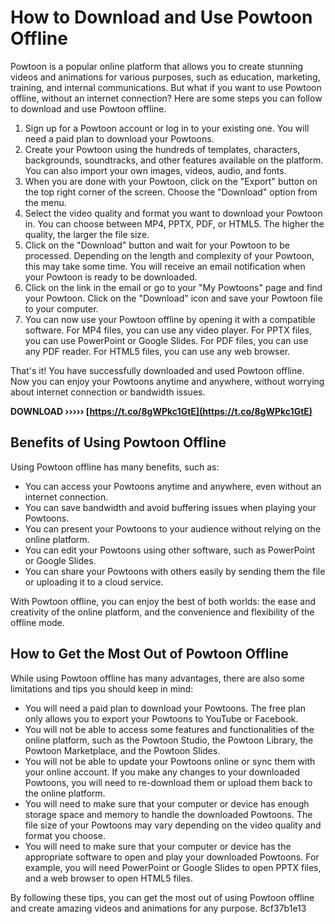 
 
# How to Download and Use Powtoon Offline
 
Powtoon is a popular online platform that allows you to create stunning videos and animations for various purposes, such as education, marketing, training, and internal communications. But what if you want to use Powtoon offline, without an internet connection? Here are some steps you can follow to download and use Powtoon offline.
 
1. Sign up for a Powtoon account or log in to your existing one. You will need a paid plan to download your Powtoons.
2. Create your Powtoon using the hundreds of templates, characters, backgrounds, soundtracks, and other features available on the platform. You can also import your own images, videos, audio, and fonts.
3. When you are done with your Powtoon, click on the "Export" button on the top right corner of the screen. Choose the "Download" option from the menu.
4. Select the video quality and format you want to download your Powtoon in. You can choose between MP4, PPTX, PDF, or HTML5. The higher the quality, the larger the file size.
5. Click on the "Download" button and wait for your Powtoon to be processed. Depending on the length and complexity of your Powtoon, this may take some time. You will receive an email notification when your Powtoon is ready to be downloaded.
6. Click on the link in the email or go to your "My Powtoons" page and find your Powtoon. Click on the "Download" icon and save your Powtoon file to your computer.
7. You can now use your Powtoon offline by opening it with a compatible software. For MP4 files, you can use any video player. For PPTX files, you can use PowerPoint or Google Slides. For PDF files, you can use any PDF reader. For HTML5 files, you can use any web browser.

That's it! You have successfully downloaded and used Powtoon offline. Now you can enjoy your Powtoons anytime and anywhere, without worrying about internet connection or bandwidth issues.
 
**DOWNLOAD ››››› [https://t.co/8gWPkc1GtE](https://t.co/8gWPkc1GtE)**


  
## Benefits of Using Powtoon Offline
 
Using Powtoon offline has many benefits, such as:

- You can access your Powtoons anytime and anywhere, even without an internet connection.
- You can save bandwidth and avoid buffering issues when playing your Powtoons.
- You can present your Powtoons to your audience without relying on the online platform.
- You can edit your Powtoons using other software, such as PowerPoint or Google Slides.
- You can share your Powtoons with others easily by sending them the file or uploading it to a cloud service.

With Powtoon offline, you can enjoy the best of both worlds: the ease and creativity of the online platform, and the convenience and flexibility of the offline mode.
  
## How to Get the Most Out of Powtoon Offline
 
While using Powtoon offline has many advantages, there are also some limitations and tips you should keep in mind:

- You will need a paid plan to download your Powtoons. The free plan only allows you to export your Powtoons to YouTube or Facebook.
- You will not be able to access some features and functionalities of the online platform, such as the Powtoon Studio, the Powtoon Library, the Powtoon Marketplace, and the Powtoon Slides.
- You will not be able to update your Powtoons online or sync them with your online account. If you make any changes to your downloaded Powtoons, you will need to re-download them or upload them back to the online platform.
- You will need to make sure that your computer or device has enough storage space and memory to handle the downloaded Powtoons. The file size of your Powtoons may vary depending on the video quality and format you choose.
- You will need to make sure that your computer or device has the appropriate software to open and play your downloaded Powtoons. For example, you will need PowerPoint or Google Slides to open PPTX files, and a web browser to open HTML5 files.

By following these tips, you can get the most out of using Powtoon offline and create amazing videos and animations for any purpose.
 8cf37b1e13
 
